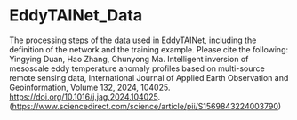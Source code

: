 # EddyTAINet_Data
The processing steps of the data used in EddyTAINet, including the definition of the network and the training example.
Please cite the following:
Yingying Duan, Hao Zhang, Chunyong Ma. Intelligent inversion of mesoscale eddy temperature anomaly profiles based on multi-source remote sensing data, International Journal of Applied Earth Observation and Geoinformation, Volume 132, 2024, 104025.
https://doi.org/10.1016/j.jag.2024.104025.
(https://www.sciencedirect.com/science/article/pii/S1569843224003790)
